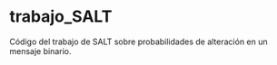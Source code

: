 # trabajo_SALT
Código del trabajo de SALT sobre probabilidades de alteración en un mensaje binario.
